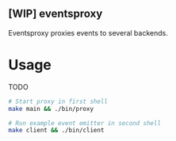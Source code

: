 ## [WIP] eventsproxy

Eventsproxy proxies events to several backends.

# Usage

TODO

```bash
# Start proxy in first shell
make main && ./bin/proxy

# Run example event emitter in second shell
make client && ./bin/client
```